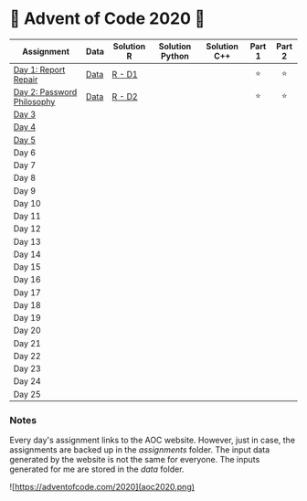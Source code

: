 # 🎄 Advent of Code 2020 🎁

| Assignment | Data | Solution R | Solution Python | Solution C++ | Part 1 | Part 2 |
|-------|---|---|---|---|:-:|:-:|
| [Day 1: Report Repair](https://adventofcode.com/2020/day/1) | [Data](data/day1.txt) | [R - D1](solutionsR/day1.R) |   |   | ⭐ | ⭐ |
| [Day 2: Password Philosophy](https://adventofcode.com/2020/day/2) | [Data](data/day2.txt) | [R - D2](SolutionsR/day2.R) |   |   | ⭐ | ⭐ |
| [Day 3](https://adventofcode.com/2020/day/3) |   |   |   |   |   |   |
| [Day 4](https://adventofcode.com/2020/day/4) |   |   |   |   |   |   |
| [Day 5](https://adventofcode.com/2020/day/5) |   |   |   |   |   |   |
| Day 6 |   |   |   |   |   |   |
| Day 7 |   |   |   |   |   |   |
| Day 8 |   |   |   |   |   |   |
| Day 9 |   |   |   |   |   |   |
| Day 10 |   |   |   |   |   |   |
| Day 11 |   |   |   |   |   |   |
| Day 12 |   |   |   |   |   |   |
| Day 13 |   |   |   |   |   |   |
| Day 14 |   |   |   |   |   |   |
| Day 15 |   |   |   |   |   |   |
| Day 16 |   |   |   |   |   |   |
| Day 17 |   |   |   |   |   |   |
| Day 18 |   |   |   |   |   |   |
| Day 19 |   |   |   |   |   |   |
| Day 20 |   |   |   |   |   |   |
| Day 21 |   |   |   |   |   |   |
| Day 22 |   |   |   |   |   |   |
| Day 23 |   |   |   |   |   |   |
| Day 24 |   |   |   |   |   |   |
| Day 25 |   |   |   |   |   |   |


### Notes
Every day's assignment links to the AOC website. However, just in case, the assignments are backed up in the *assignments* folder. The input data generated by the website is not the same for everyone. The inputs generated for me are stored in the *data* folder.

![https://adventofcode.com/2020](aoc2020.png)
